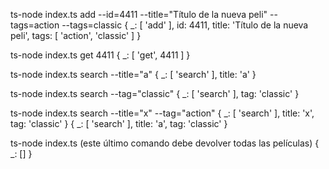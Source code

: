 ts-node index.ts add --id=4411 --title="Título de la nueva peli" --tags=action --tags=classic
{
\_: [ 'add' ],
id: 4411,
title: 'Título de la nueva peli',
tags: [ 'action', 'classic' ]
}

ts-node index.ts get 4411
{ \_: [ 'get', 4411 ] }

ts-node index.ts search --title="a"
{ \_: [ 'search' ], title: 'a' }

ts-node index.ts search --tag="classic"
{ \_: [ 'search' ], tag: 'classic' }

ts-node index.ts search --title="x" --tag="action"
{ _: [ 'search' ], title: 'x', tag: 'classic' }
{ _: [ 'search' ], title: 'a', tag: 'classic' }

ts-node index.ts (este último comando debe devolver todas las películas)
{ \_: [] }
